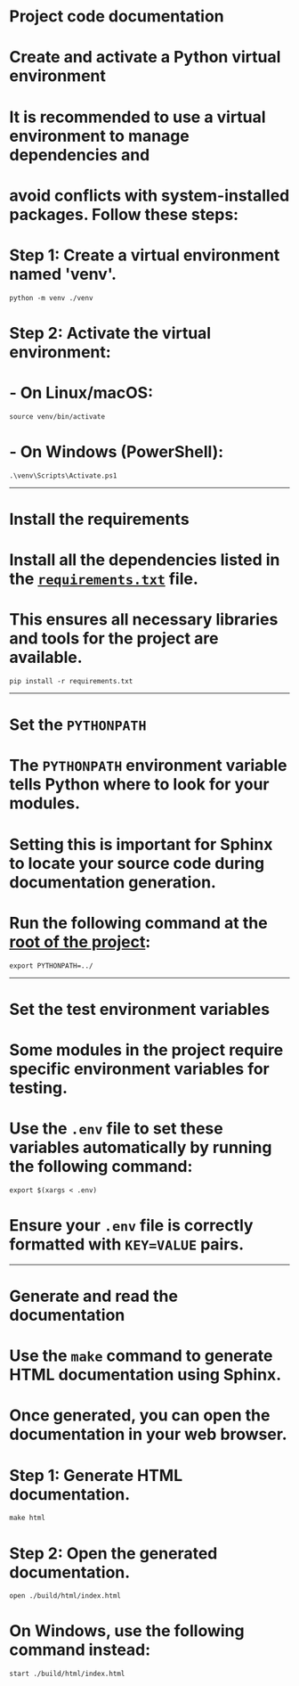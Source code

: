 # Project code documentation

# Create and activate a Python virtual environment

# It is recommended to use a virtual environment to manage dependencies and
# avoid conflicts with system-installed packages. Follow these steps:

# Step 1: Create a virtual environment named 'venv'.
```shell
python -m venv ./venv
```

# Step 2: Activate the virtual environment:
# - On Linux/macOS:
```shell
source venv/bin/activate
```
# - On Windows (PowerShell):
```shell
.\venv\Scripts\Activate.ps1
```

---

# Install the requirements

# Install all the dependencies listed in the [`requirements.txt`](./requirements.txt) file.
# This ensures all necessary libraries and tools for the project are available.
```shell
pip install -r requirements.txt
```

---

# Set the `PYTHONPATH`

# The `PYTHONPATH` environment variable tells Python where to look for your modules.
# Setting this is important for Sphinx to locate your source code during documentation generation.

# Run the following command at the [root of the project](/):
```shell
export PYTHONPATH=../
```

---

# Set the test environment variables

# Some modules in the project require specific environment variables for testing.
# Use the `.env` file to set these variables automatically by running the following command:
```shell
export $(xargs < .env)
```
# Ensure your `.env` file is correctly formatted with `KEY=VALUE` pairs.

---

# Generate and read the documentation

# Use the `make` command to generate HTML documentation using Sphinx.
# Once generated, you can open the documentation in your web browser.

# Step 1: Generate HTML documentation.
```shell
make html
```

# Step 2: Open the generated documentation.
```shell
open ./build/html/index.html
```
# On Windows, use the following command instead:
```shell
start ./build/html/index.html
```
